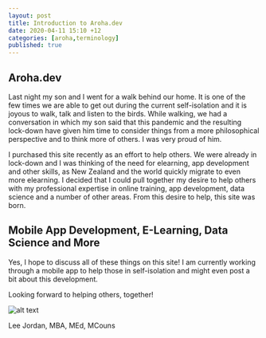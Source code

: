 ```yaml
---
layout: post
title: Introduction to Aroha.dev
date: 2020-04-11 15:10 +12
categories: [aroha,terminology]
published: true
---
```


## Aroha.dev

Last night my son and I went for a walk behind our home. It is one of the few times we are able to get out during the current self-isolation and it is joyous to walk, talk and listen to the birds. While walking, we had a conversation in which my son said that this pandemic and the resulting lock-down have given him time to consider things from a more philosophical perspective and to think more of others. I was very proud of him.

I purchased this site recently as an effort to help others. We were already in lock-down and I was thinking of the need for elearning, app development and other skills, as New Zealand and the world quickly migrate to even more elearning. I decided that I could pull together my desire to help others with my professional expertise in online training, app development, data science and a number of other areas. From this desire to help, this site was born.

## Mobile App Development, E-Learning, Data Science and More

Yes, I hope to discuss all of these things on this site! I am currently working through a mobile app to help those in self-isolation and might even post a bit about this development.

Looking forward to helping others, together!

![alt text](https://aroha.dev/public/assets/images/lee-jordan-programmer.png "Lee Jordan")

Lee Jordan, MBA, MEd, MCouns
